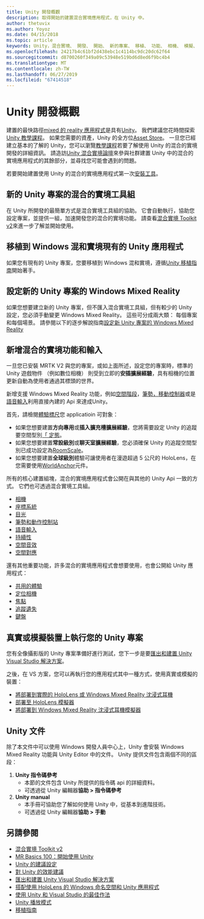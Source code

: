 ```yaml
---
title: Unity 開發概觀
description: 取得開始的建置混合實境應用程式，在 Unity 中。
author: thetuvix
ms.author: Yoyoz
ms.date: 04/15/2018
ms.topic: article
keywords: Unity，混合實境、 開發、 開始、 新的專案、 移植、 功能、 相機、 模擬、 模擬、 文件
ms.openlocfilehash: 24217b4c61bf2d438ebc1c4114bc9dc20dc62f64
ms.sourcegitcommit: d8700260f349a09c53948e519bd6d8ed6f9bc4b4
ms.translationtype: MT
ms.contentlocale: zh-TW
ms.lasthandoff: 06/27/2019
ms.locfileid: "67414518"
---
```

# <a name="unity-development-overview"></a>Unity 開發概觀

建置的最快路徑[mixed 的 reality 應用程式](app-views.md)是具有[Unity](http://aka.ms/HoloLensUnity)。 我們建議您花時間探索[Unity 教學課程](https://unity3d.com/learn/tutorials)。 如果您需要的資產，Unity 的全方位[Asset Store](https://www.assetstore.unity3d.com/)。 一旦您已經建立基本的了解的 Unity，您可以瀏覽[教學課程](tutorials.md)若要了解使用 Unity 的混合的實境開發的詳細資訊。 請造訪[Unity 混合實境論壇](http://forum.unity3d.com/forums/hololens.102/)來參與社群建置 Unity 中的混合的實境應用程式的其餘部分，並尋找您可能會遇到的問題。


若要開始建置使用 Unity 的混合的實境應用程式第一次[安裝工具](install-the-tools.md)。 

## <a name="new-unity-project-with-mixed-reality-toolkit"></a>新的 Unity 專案的混合的實境工具組 

在 Unity 所開發的最簡單方式是混合實境工具組的協助。 它會自動執行，協助您設定專案，並提供一組，加速開發您的混合的實境功能。 請查看[混合實境 Toolkit v2](mrtk-getting-started.md)來進一步了解並開始使用。 

## <a name="porting-an-existing-unity-app-to-windows-mixed-reality"></a>移植到 Windows 混和實境現有的 Unity 應用程式

如果您有現有的 Unity 專案，您要移植到 Windows 混和實境，遵循[Unity 移植指南](porting-guides.md)開始著手。

## <a name="configuring-new-unity-project-for-windows-mixed-reality"></a>設定新的 Unity 專案的 Windows Mixed Reality

如果您想要建立新的 Unity 專案，但不匯入混合實境工具組，但有較少的 Unity 設定，您必須手動變更 Windows Mixed Reality。 這些可分成兩大類： 每個專案和每個場景。 請參閱以下的逐步解說指南[設定新 Unity 專案的 Windows Mixed Reality](Configure-Unity-Project.md)

## <a name="adding-mixed-reality-capabilities-and-inputs"></a>新增混合的實境功能和輸入

一旦您已安裝 MRTK V2 與您的專案，或如上面所述，設定您的專案時，標準的 Unity 遊戲物件 （例如數位相機） 則受到立即的**安插擴展經驗**，具有相機的位置更新自動為使用者通過其標頭的世界。

新增支援 Windows Mixed Reality 功能，例如[空間階段](coordinate-systems.md#spatial-coordinate-systems)，[筆勢，移動控制器](gestures-and-motion-controllers-in-unity.md)或是[語音輸入](voice-input-in-unity.md)利用直接內建的 Api 來達成Unity。 

首先，請檢閱[體驗標尺](coordinate-systems.md)您 applicatioin 可對象：
* 如果您想要建置**方向專用**或**插入擴充槽擴展經驗**，您將需要設定 Unity 的追蹤要空間型別[「 定態](coordinate-systems-in-unity.md#building-an-orientation-only-or-seated-scale-experience)。
* 如果您想要建置**常設級別**或**聊天室擴展經驗**，您必須確保 Unity 的追蹤空間型別已成功設定為[RoomScale](coordinate-systems-in-unity.md#building-an-orientation-only-or-seated-scale-experience)。
* 如果您想要建置**全球級別**體驗可讓使用者在漫遊超過 5 公尺的 HoloLens，在您需要使用[WorldAnchor](coordinate-systems-in-unity.md#building-a-world-scale-experience)元件。

所有的核心建置組塊，混合的實境應用程式會公開在與其他的 Unity Api 一致的方式。 它們也可透過混合實境工具組。
* [相機](camera-in-unity.md)
* [座標系統](coordinate-systems-in-unity.md)
* [目光](gaze-in-unity.md)
* [筆勢和動作控制站](gestures-and-motion-controllers-in-unity.md)
* [語音輸入](voice-input-in-unity.md)
* [持續性](persistence-in-unity.md)
* [空間音效](spatial-sound-in-unity.md)
* [空間對應](spatial-mapping-in-unity.md)

還有其他重要功能，許多混合的實境應用程式會想要使用，也會公開給 Unity 應用程式：
* [共用的體驗](shared-experiences-in-unity.md)
* [定位相機](locatable-camera-in-unity.md)
* [焦點](focus-point-in-unity.md)
* [追蹤遺失](tracking-loss-in-unity.md)
* [鍵盤](keyboard-input-in-unity.md)

## <a name="running-your-unity-project-on-a-real-or-simulated-device"></a>真實或模擬裝置上執行您的 Unity 專案

您有全像攝影版的 Unity 專案準備好進行測試，您下一步是要[匯出和建置 Unity Visual Studio 解決方案](exporting-and-building-a-unity-visual-studio-solution.md)。

之後，在 VS 方案，您可以再執行您的應用程式其中一種方式，使用真實或模擬的裝置：
* [將部署到實際的 HoloLens 或 Windows Mixed Reality 沈浸式耳機](using-visual-studio.md)
* [部署至 HoloLens 模擬器](using-the-hololens-emulator.md)
* [將部署到 Windows Mixed Reality 沈浸式耳機模擬器](using-the-windows-mixed-reality-simulator.md)

## <a name="unity-documentation"></a>Unity 文件

除了本文件中可以使用 Windows 開發人員中心上，Unity 會安裝 Windows Mixed Reality 功能與 Unity Editor 中的文件。 Unity 提供文件包含兩個不同的區段：
1. **Unity 指令碼參考**
    * 本節的文件包含 Unity 所提供的指令碼 api 的詳細資料。
    * 可透過從 Unity 編輯器**協助 > 指令碼參考**
2. **Unity manual**
    * 本手冊可協助您了解如何使用 Unity 中，從基本到進階技術。
    * 可透過從 Unity 編輯器**協助 > 手動**

## <a name="see-also"></a>另請參閱
* [混合實境 Toolkit v2](mrtk-getting-started.md)
* [MR Basics 100：開始使用 Unity](holograms-100.md)
* [Unity 的建議設定](recommended-settings-for-unity.md)
* [對 Unity 的效能建議](performance-recommendations-for-unity.md)
* [匯出和建置 Unity Visual Studio 解決方案](exporting-and-building-a-unity-visual-studio-solution.md)
* [搭配使用 HoloLens 的 Windows 命名空間和 Unity 應用程式](using-the-windows-namespace-with-unity-apps-for-hololens.md)
* [使用 Unity 和 Visual Studio 的最佳作法](best-practices-for-working-with-unity-and-visual-studio.md)
* [Unity 播放模式](unity-play-mode.md)
* [移植指南](porting-guides.md)

